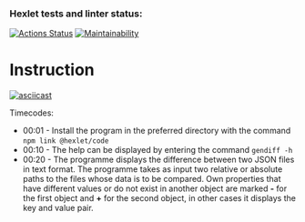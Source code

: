 ### Hexlet tests and linter status:
[![Actions Status](https://github.com/voxman90/frontend-project-46/actions/workflows/hexlet-check.yml/badge.svg)](https://github.com/voxman90/frontend-project-46/actions)
[![Maintainability](https://api.codeclimate.com/v1/badges/4323dafe0d47b940e765/maintainability)](https://codeclimate.com/github/voxman90/frontend-project-46/maintainability)

# Instruction

[![asciicast](https://asciinema.org/a/7SjxF2pvHjUWkWtPe6Ls3eZDU.svg)](https://asciinema.org/a/7SjxF2pvHjUWkWtPe6Ls3eZDU)

  Timecodes: 
-  00:01 - Install the program in the preferred directory with the command ``npm link @hexlet/code``
-  00:10 - The help can be displayed by entering the command ``gendiff -h``
-  00:20 - The programme displays the difference between two JSON files in text format. The programme takes as input two relative or absolute paths to the files whose data is to be compared. Own properties that have different values or do not exist in another object are marked **-** for the first object and **+** for the second object, in other cases it displays the key and value pair.
  
